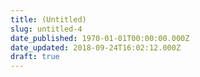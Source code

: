 ```yaml
---
title: (Untitled)
slug: untitled-4
date_published: 1970-01-01T00:00:00.000Z
date_updated: 2018-09-24T16:02:12.000Z
draft: true
---
```



